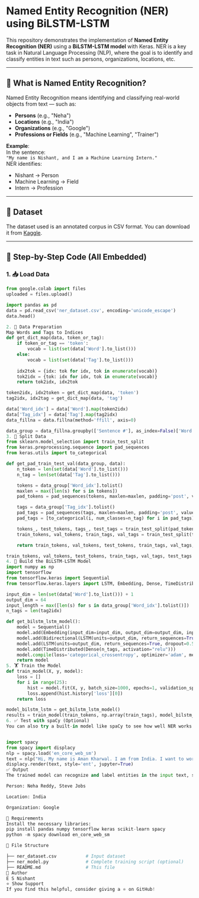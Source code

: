 # Named Entity Recognition (NER) using BiLSTM-LSTM

This repository demonstrates the implementation of **Named Entity Recognition (NER)** using a **BiLSTM-LSTM model** with Keras. NER is a key task in Natural Language Processing (NLP), where the goal is to identify and classify entities in text such as persons, organizations, locations, etc.

---

## 📌 What is Named Entity Recognition?

Named Entity Recognition means identifying and classifying real-world objects from text — such as:

- **Persons** (e.g., "Neha")
- **Locations** (e.g., "India")
- **Organizations** (e.g., "Google")
- **Professions or Fields** (e.g., "Machine Learning", "Trainer")

**Example**:  
In the sentence:  
`"My name is Nishant, and I am a Machine Learning Intern."`  
NER identifies:
- Nishant → Person  
- Machine Learning → Field  
- Intern → Profession

---

## 📂 Dataset

The dataset used is an annotated corpus in CSV format. You can download it from [Kaggle](https://www.kaggle.com/datasets/abhinavwalia95/entity-annotated-corpus).

---

## 🚀 Step-by-Step Code (All Embedded)

### 1. 📥 Load Data

```python
from google.colab import files
uploaded = files.upload()

import pandas as pd
data = pd.read_csv('ner_dataset.csv', encoding='unicode_escape')
data.head()

2. 🧹 Data Preparation
Map Words and Tags to Indices
def get_dict_map(data, token_or_tag):
    if token_or_tag == 'token':
        vocab = list(set(data['Word'].to_list()))
    else:
        vocab = list(set(data['Tag'].to_list()))
    
    idx2tok = {idx: tok for idx, tok in enumerate(vocab)}
    tok2idx = {tok: idx for idx, tok in enumerate(vocab)}
    return tok2idx, idx2tok

token2idx, idx2token = get_dict_map(data, 'token')
tag2idx, idx2tag = get_dict_map(data, 'tag')

data['Word_idx'] = data['Word'].map(token2idx)
data['Tag_idx'] = data['Tag'].map(tag2idx)
data_fillna = data.fillna(method='ffill', axis=0)

data_group = data_fillna.groupby(['Sentence #'], as_index=False)['Word', 'POS', 'Tag', 'Word_idx', 'Tag_idx'].agg(lambda x: list(x))
3. 🔀 Split Data
from sklearn.model_selection import train_test_split
from keras.preprocessing.sequence import pad_sequences
from keras.utils import to_categorical

def get_pad_train_test_val(data_group, data):
    n_token = len(set(data['Word'].to_list()))
    n_tag = len(set(data['Tag'].to_list()))

    tokens = data_group['Word_idx'].tolist()
    maxlen = max([len(s) for s in tokens])
    pad_tokens = pad_sequences(tokens, maxlen=maxlen, padding='post', value=n_token - 1)

    tags = data_group['Tag_idx'].tolist()
    pad_tags = pad_sequences(tags, maxlen=maxlen, padding='post', value=tag2idx["O"])
    pad_tags = [to_categorical(i, num_classes=n_tag) for i in pad_tags]

    tokens_, test_tokens, tags_, test_tags = train_test_split(pad_tokens, pad_tags, test_size=0.1, random_state=2020)
    train_tokens, val_tokens, train_tags, val_tags = train_test_split(tokens_, tags_, test_size=0.25, random_state=2020)

    return train_tokens, val_tokens, test_tokens, train_tags, val_tags, test_tags

train_tokens, val_tokens, test_tokens, train_tags, val_tags, test_tags = get_pad_train_test_val(data_group, data)
4. 🧠 Build the BiLSTM-LSTM Model
import numpy as np
import tensorflow
from tensorflow.keras import Sequential
from tensorflow.keras.layers import LSTM, Embedding, Dense, TimeDistributed, Dropout, Bidirectional

input_dim = len(set(data['Word'].to_list())) + 1
output_dim = 64
input_length = max([len(s) for s in data_group['Word_idx'].tolist()])
n_tags = len(tag2idx)

def get_bilstm_lstm_model():
    model = Sequential()
    model.add(Embedding(input_dim=input_dim, output_dim=output_dim, input_length=input_length))
    model.add(Bidirectional(LSTM(units=output_dim, return_sequences=True, dropout=0.2, recurrent_dropout=0.2)))
    model.add(LSTM(units=output_dim, return_sequences=True, dropout=0.5, recurrent_dropout=0.5))
    model.add(TimeDistributed(Dense(n_tags, activation="relu")))
    model.compile(loss='categorical_crossentropy', optimizer='adam', metrics=['accuracy'])
    return model
5. 🏋️ Train the Model
def train_model(X, y, model):
    loss = []
    for i in range(25):
        hist = model.fit(X, y, batch_size=1000, epochs=1, validation_split=0.2, verbose=1)
        loss.append(hist.history['loss'][0])
    return loss

model_bilstm_lstm = get_bilstm_lstm_model()
results = train_model(train_tokens, np.array(train_tags), model_bilstm_lstm)
6. ✅ Test with spaCy (Optional)
You can also try a built-in model like spaCy to see how well NER works:


import spacy
from spacy import displacy
nlp = spacy.load('en_core_web_sm')
text = nlp("Hi, My name is Aman Kharwal. I am from India. I want to work with Google. Steve Jobs is my inspiration.")
displacy.render(text, style='ent', jupyter=True)
✅ Output
The trained model can recognize and label entities in the input text, such as:

Person: Neha Reddy, Steve Jobs

Location: India

Organization: Google

🧾 Requirements
Install the necessary libraries:
pip install pandas numpy tensorflow keras scikit-learn spacy
python -m spacy download en_core_web_sm

📁 File Structure

├── ner_dataset.csv           # Input dataset
├── ner_model.py              # Complete training script (optional)
├── README.md                 # This file
🙋 Author
E S Nishant
⭐️ Show Support
If you find this helpful, consider giving a ⭐ on GitHub!












